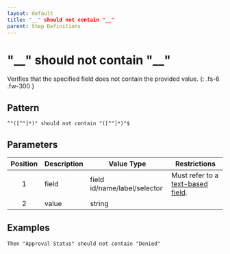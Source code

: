 ```yaml
---
layout: default
title: "__" should not contain "__"
parent: Step Definitions
---
```


# "\_\_" should not contain "\_\_"

Verifies that the specified field does not contain the provided value.
{: .fs-6 .fw-300 }

## Pattern

```golang
^"([^"]*)" should not contain "([^"]*)"$
```

## Parameters

| Position | Description | Value Type                   | Restrictions                                                                             |
| :------: | ----------- | ---------------------------- | ---------------------------------------------------------------------------------------- |
|    1     | field       | field id/name/label/selector | Must refer to a [text-based field]({{site.baseurl}}/field_types.html#text-based-fields). |
|    2     | value       | string                       |                                                                                          |

## Examples

```gherkin
Then "Approval Status" should not contain "Denied"
```